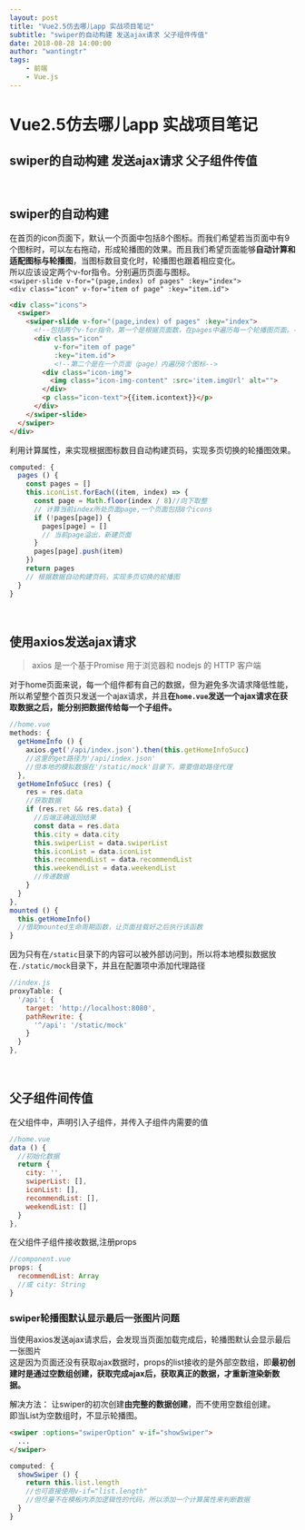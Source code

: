 ```yaml
---
layout: post
title: "Vue2.5仿去哪儿app 实战项目笔记"
subtitle: "swiper的自动构建 发送ajax请求 父子组件传值"
date: 2018-08-28 14:00:00
author: "wantingtr"
tags:
    - 前端
    - Vue.js
---
```

# Vue2.5仿去哪儿app 实战项目笔记
## swiper的自动构建 发送ajax请求 父子组件传值

&nbsp;

## swiper的自动构建
在首页的icon页面下，默认一个页面中包括8个图标。而我们希望若当页面中有9个图标时，可以左右拖动，形成轮播图的效果。而且我们希望页面能够**自动计算和适配图标与轮播图**，当图标数目变化时，轮播图也跟着相应变化。    
所以应该设定两个v-for指令。分别遍历页面与图标。  
`<swiper-slide v-for="(page,index) of pages" :key="index">`  
`<div class="icon" v-for="item of page" :key="item.id">`

```html
<div class="icons">
  <swiper>
    <swiper-slide v-for="(page,index) of pages" :key="index">
      <!--包括两个v-for指令，第一个是根据页面数，在pages中遍历每一个轮播图页面。-->
      <div class="icon"
           v-for="item of page"
           :key="item.id">
           <!--第二个是在一个页面（page）内遍历8个图标-->
        <div class="icon-img">
          <img class="icon-img-content" :src='item.imgUrl' alt="">
        </div>
        <p class="icon-text">{{item.icontext}}</p>
      </div>
    </swiper-slide>
  </swiper>
</div>
```  

利用计算属性，来实现根据图标数目自动构建页码，实现多页切换的轮播图效果。
```js
computed: {
  pages () {
    const pages = []
    this.iconList.forEach((item, index) => {
      const page = Math.floor(index / 8)//向下取整
      // 计算当前index所处页面page,一个页面包括8个icons
      if (!pages[page]) {
        pages[page] = []
        // 当前page溢出，新建页面
      }
      pages[page].push(item)
    })
    return pages
    // 根据数据自动构建页码，实现多页切换的轮播图
  }
}
```

&nbsp;

## 使用axios发送ajax请求
> axios 是一个基于Promise 用于浏览器和 nodejs 的 HTTP 客户端

对于home页面来说，每一个组件都有自己的数据，但为避免多次请求降低性能，所以希望整个首页只发送一个ajax请求，并且**在`home.vue`发送一个ajax请求在获取数据之后，能分别把数据传给每一个子组件。**

```js
//home.vue
methods: {
  getHomeInfo () {
    axios.get('/api/index.json').then(this.getHomeInfoSucc)
    //这里的get路径为'/api/index.json'
    //但本地的模拟数据在'/static/mock'目录下，需要借助路径代理
  },
  getHomeInfoSucc (res) {
    res = res.data
    //获取数据
    if (res.ret && res.data) {
      //后端正确返回结果
      const data = res.data
      this.city = data.city
      this.swiperList = data.swiperList
      this.iconList = data.iconList
      this.recommendList = data.recommendList
      this.weekendList = data.weekendList
      //传递数据
    }
  }
},
mounted () {
  this.getHomeInfo()
  //借助mounted生命周期函数，让页面挂载好之后执行该函数
}
```

因为只有在`/static`目录下的内容可以被外部访问到，所以将本地模拟数据放在`./static/mock`目录下，并且在配置项中添加代理路径
```js
//index.js
proxyTable: {
  '/api': {
    target: 'http://localhost:8080',
    pathRewrite: {
      '^/api': '/static/mock'
    }
  }
},
```

&nbsp;

## 父子组件间传值

在父组件中，声明引入子组件，并传入子组件内需要的值
```js
//home.vue
data () {
  //初始化数据
  return {
    city: '',
    swiperList: [],
    iconList: [],
    recommendList: [],
    weekendList: []
  }
},
```

在父组件子组件接收数据,注册props
```js
//component.vue
props: {
  recommendList: Array
  //或 city: String
}
```

### swiper轮播图默认显示最后一张图片问题

当使用axios发送ajax请求后，会发现当页面加载完成后，轮播图默认会显示最后一张图片  
这是因为页面还没有获取ajax数据时，props的list接收的是外部空数组，即**最初创建时是通过空数组创建，获取完成ajax后，获取真正的数据，才重新渲染新数据。**

解决方法：
让swiper的初次创建**由完整的数据创建**，而不使用空数组创建。  
即当List为空数组时，不显示轮播图。
```html
<swiper :options="swiperOption" v-if="showSwiper">
  ...
</swiper>
```
```js
computed: {
  showSwiper () {
    return this.list.length
    //也可直接使用v-if="list.length"
    //但尽量不在模板内添加逻辑性的代码，所以添加一个计算属性来判断数据
  }
}
```
